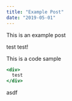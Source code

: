 ```yaml
---
title: "Example Post"
date: "2019-05-01"
---
```


This is an example post

test test!

This is a code sample
```jsx
<div>
  test
</div>
```

asdf
